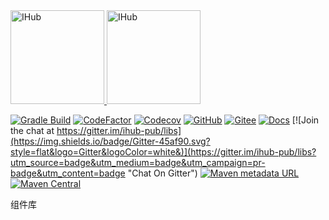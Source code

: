 <a target="_blank" href="https://ihub.pub/">
    <img src="https://cdn.jsdelivr.net/gh/ihub-pub/ihub-pub.github.io/ihub.svg" height="150" alt="IHub">
    <img src="https://cdn.jsdelivr.net/gh/ihub-pub/ihub-pub.github.io/ihub_libs.svg" height="150" alt="IHub">
</a>

[![Gradle Build](https://img.shields.io/github/workflow/status/ihub-pub/libs/Build?label=Build&logo=GitHub+Actions&logoColor=white)](https://github.com/ihub-pub/libs/actions/workflows/gradle-build.yml)
[![CodeFactor](https://img.shields.io/codefactor/grade/github/ihub-pub/libs/main?color=white&label=Codefactor&labelColor=F44A6A&logo=CodeFactor&logoColor=white)](https://www.codefactor.io/repository/github/ihub-pub/libs)
[![Codecov](https://img.shields.io/codecov/c/github/ihub-pub/libs?token=ZQ0WR3ZSWG&color=white&label=Codecov&labelColor=F01F7A&logo=Codecov&logoColor=white)](https://codecov.io/gh/ihub-pub/libs)
[![GitHub](https://img.shields.io/badge/GitHub-181717.svg?style=flat&logo=GitHub)](https://github.com/ihub-pub "IHubPub")
[![Gitee](https://img.shields.io/badge/Gitee-C71D23.svg?style=flat&logo=Gitee)](https://gitee.com/ihub-pub "IHubPub")
[![Docs](https://img.shields.io/badge/Docs-8CA1AF.svg?style=flat&logo=Read+the+Docs&logoColor=white)](https://doc.ihub.pub/libs "Docs")
[![Join the chat at https://gitter.im/ihub-pub/libs](https://img.shields.io/badge/Gitter-45af90.svg?style=flat&logo=Gitter&logoColor=white&)](https://gitter.im/ihub-pub/libs?utm_source=badge&utm_medium=badge&utm_campaign=pr-badge&utm_content=badge "Chat On Gitter")
[![Maven metadata URL](https://img.shields.io/maven-metadata/v?color=E33332&label=&logo=Testing+Library&logoColor=white&metadataUrl=https%3A%2F%2Fs01.oss.sonatype.org%2Fcontent%2Frepositories%2Fsnapshots%2Fpub%2Fihub%2Flib%2Fihub-bom%2Fmaven-metadata.xml)](https://s01.oss.sonatype.org/content/repositories/snapshots/pub/ihub/lib "IHub Snapshot Repository")
[![Maven Central](https://img.shields.io/maven-central/v/pub.ihub.lib/ihub-bom?color=C71A36&label=&logo=Apache+Maven&logoColor=white)](https://mvnrepository.com/artifact/pub.ihub.lib/ihub-libs "Maven Central")

组件库
